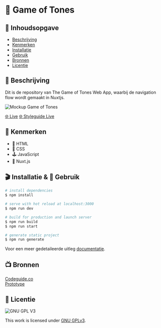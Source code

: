 # 👾 Game of Tones
<!-- Geef je project een titel en schrijf in één zin wat het is -->

## 📖 Inhoudsopgave

  * [Beschrijving](#beschrijving)
  * [Kenmerken](#kenmerken)
  * [Installatie](#installatie)
  * [Gebruik](#gebruik)
  * [Bronnen](#bronnen)
  * [Licentie](#licentie)

## 💾 Beschrijving
<!-- In de Beschrijving staat hoe je project er uit ziet, hoe het werkt en wat je er mee kan. -->
Dit is de repository van The Game of Tones Web App, waarbij de navigation flow wordt gemaakt in Nuxtjs.
<!-- Voeg een mooie poster visual toe 📸 -->
![Mockup Game of Tones](https://user-images.githubusercontent.com/34651215/145883984-b91d82ce-d4e3-4b32-9218-46fca5a64c83.png)
<!-- Voeg een link toe naar Github Pages 🌐-->
[🌐 Live](https://got.jd.student.fdnd.nl/)
[🌐 Styleguide Live](https://gotstyleguide.student.fdnd.nl/)

## 🍕 Kenmerken
<!-- Bij Kenmerken staat welke technieken zijn gebruikt en hoe. Wat is de HTML structuur? Wat zijn de belangrijkste dingen in CSS? Wat is er met Javascript gedaan en hoe? Misschien heb je een framwork of library gebruikt? -->
* 🔖 HTML
* 🧵 CSS
* 🕹 JavaScript
* 🧶 Nuxt.js

## 🎬 Installatie & 🔋 Gebruik

```bash
# install dependencies
$ npm install

# serve with hot reload at localhost:3000
$ npm run dev

# build for production and launch server
$ npm run build
$ npm run start

# generate static project
$ npm run generate
```

Voor een meer gedetaileerde uitleg [documentatie](https://nuxtjs.org).

## 📺 Bronnen
[Codeguide.co](https://codeguide.co/)  
[Prototype](https://share.proto.io/IBOSWS/)

## 🚖 Licentie

![GNU GPL V3](https://www.gnu.org/graphics/gplv3-127x51.png)

This work is licensed under [GNU GPLv3](./LICENSE).

